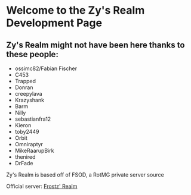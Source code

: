 # Welcome to the Zy's Realm Development Page
## Zy's Realm might not have been here thanks to these people:

- ossimc82/Fabian Fischer
- C453
- Trapped
- Donran
- creepylava
- Krazyshank
- Barm
- Nilly
- sebastianfra12
- Kieron
- toby2449
- Orbit
- Omniraptyr
- MikeRaarupBirk
- thenired
- DrFade

Zy's Realm is based off of FSOD, a RotMG private server source

Official server: [Frostz' Realm](https://discord.gg/HtdwsAc)
